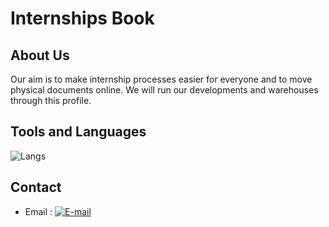 # Internships Book

## About Us
Our aim is to make internship processes easier for everyone and to move physical documents online.
We will run our developments and warehouses through this profile.

## Tools and Languages
![Langs](https://skillicons.dev/icons?i=js,html,css,php,mysql,git,vscode,")

## Contact
- Email    :  [![E-mail](https://img.shields.io/badge/email-%23E4405F.svg?logo=email&logoColor=white)](https://mail.google.com/mail/u/0/?fs=1&tf=cm&source=mailto&to=internshipsbook@gmail.com)


<!--

### Hi there 👋

**internshipsbook/internshipsbook** is a ✨ _special_ ✨ repository because its `README.md` (this file) appears on your GitHub profile.

Here are some ideas to get you started:

- 🔭 I’m currently working on ...
- 🌱 I’m currently learning ...
- 👯 I’m looking to collaborate on ...
- 🤔 I’m looking for help with ...
- 💬 Ask me about ...
- 📫 How to reach me: ...
- 😄 Pronouns: ...
- ⚡ Fun fact: ...
-->
